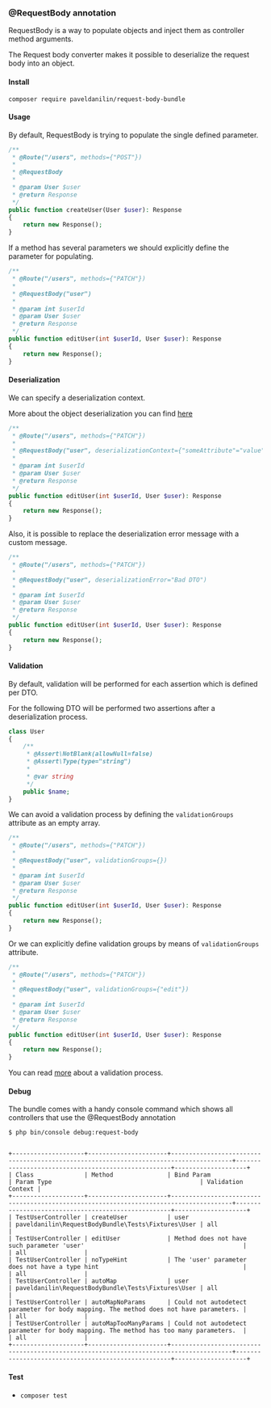 ### @RequestBody annotation

RequestBody is a way to populate objects and inject them as controller method arguments.

The Request body converter makes it possible to deserialize the request body into an object.

#### Install

`composer require paveldanilin/request-body-bundle`

#### Usage

By default, RequestBody is trying to populate the single defined parameter.

```php
/**
 * @Route("/users", methods={"POST"})
 *
 * @RequestBody
 *
 * @param User $user
 * @return Response
 */
public function createUser(User $user): Response
{
    return new Response();
}
```

If a method has several parameters we should explicitly define the parameter for populating.

```php
/**
 * @Route("/users", methods={"PATCH"})
 *
 * @RequestBody("user")
 *
 * @param int $userId
 * @param User $user
 * @return Response
 */
public function editUser(int $userId, User $user): Response
{
    return new Response();
}
```

#### Deserialization

We can specify a deserialization context.

More about the object deserialization you can find [here](https://symfony.com/doc/4.4/components/serializer.html#deserializing-an-object)

```php
/**
 * @Route("/users", methods={"PATCH"})
 *
 * @RequestBody("user", deserializationContext={"someAttribute"="value"})
 *
 * @param int $userId
 * @param User $user
 * @return Response
 */
public function editUser(int $userId, User $user): Response
{
    return new Response();
}
```

Also, it is possible to replace the deserialization error message with a custom message.

```php
/**
 * @Route("/users", methods={"PATCH"})
 *
 * @RequestBody("user", deserializationError="Bad DTO")
 *
 * @param int $userId
 * @param User $user
 * @return Response
 */
public function editUser(int $userId, User $user): Response
{
    return new Response();
}
```

#### Validation

By default, validation will be performed for each assertion which is defined per DTO.

For the following DTO will be performed two assertions after a deserialization process.

```php
class User
{
    /**
     * @Assert\NotBlank(allowNull=false)
     * @Assert\Type(type="string")
     *
     * @var string
     */
    public $name;
}
```

We can avoid a validation process by defining the `validationGroups` attribute as an empty array.

```php
/**
 * @Route("/users", methods={"PATCH"})
 *
 * @RequestBody("user", validationGroups={})
 *
 * @param int $userId
 * @param User $user
 * @return Response
 */
public function editUser(int $userId, User $user): Response
{
    return new Response();
}
```

Or we can explicitly define validation groups by means of `validationGroups` attribute.

```php
/**
 * @Route("/users", methods={"PATCH"})
 *
 * @RequestBody("user", validationGroups={"edit"})
 *
 * @param int $userId
 * @param User $user
 * @return Response
 */
public function editUser(int $userId, User $user): Response
{
    return new Response();
}
```

You can read [more](https://symfony.com/doc/4.4/validation.html) about a validation process.

#### Debug

The bundle comes with a handy console command which shows all controllers that use the @RequestBody annotation

```
$ php bin/console debug:request-body


+--------------------+----------------------+---------------------------------------------------------------------------------------+----------------------------------------------------+--------------------+
| Class              | Method               | Bind Param                                                                            | Param Type                                         | Validation Context |
+--------------------+----------------------+---------------------------------------------------------------------------------------+----------------------------------------------------+--------------------+
| TestUserController | createUser           | user                                                                                  | paveldanilin\RequestBodyBundle\Tests\Fixtures\User | all                |
| TestUserController | editUser             | Method does not have such parameter 'user'                                            |                                                    | all                |
| TestUserController | noTypeHint           | The 'user' parameter does not have a type hint                                        |                                                    | all                |
| TestUserController | autoMap              | user                                                                                  | paveldanilin\RequestBodyBundle\Tests\Fixtures\User | all                |
| TestUserController | autoMapNoParams      | Could not autodetect parameter for body mapping. The method does not have parameters. |                                                    | all                |
| TestUserController | autoMapTooManyParams | Could not autodetect parameter for body mapping. The method has too many parameters.  |                                                    | all                |
+--------------------+----------------------+---------------------------------------------------------------------------------------+----------------------------------------------------+--------------------+

```

#### Test
- `composer test`

